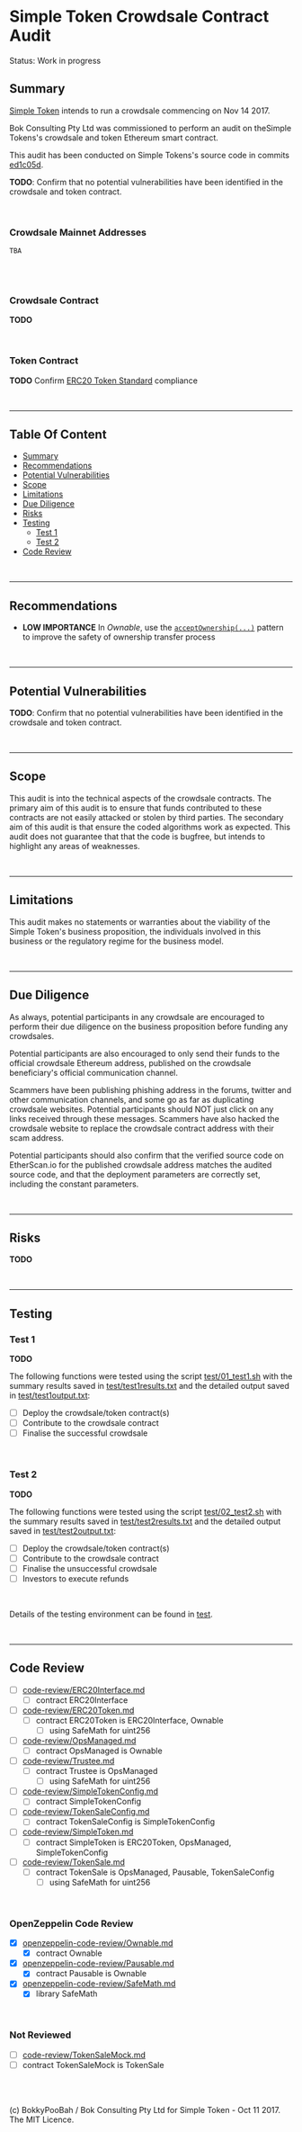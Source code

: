 # Simple Token Crowdsale Contract Audit

Status: Work in progress

## Summary

[Simple Token](https://simpletoken.org/) intends to run a crowdsale commencing on Nov 14 2017.

Bok Consulting Pty Ltd was commissioned to perform an audit on theSimple Tokens's crowdsale and token Ethereum smart contract.

This audit has been conducted on Simple Tokens's source code in commits
[ed1c05d](https://github.com/SimpleTokenFoundation/SimpleTokenSale/commit/ed1c05df4ec51d8be2bbee601032aec536f9c4b1).

**TODO**: Confirm that no potential vulnerabilities have been identified in the crowdsale and token contract.

<br />

### Crowdsale Mainnet Addresses

`TBA`

<br />

<br />

### Crowdsale Contract

**TODO**

<br />

### Token Contract

**TODO** Confirm [ERC20 Token Standard](https://github.com/ethereum/EIPs/blob/master/EIPS/eip-20-token-standard.md) compliance

<br />

<hr />

## Table Of Content

* [Summary](#summary)
* [Recommendations](#recommendations)
* [Potential Vulnerabilities](#potential-vulnerabilities)
* [Scope](#scope)
* [Limitations](#limitations)
* [Due Diligence](#due-diligence)
* [Risks](#risks)
* [Testing](#testing)
  * [Test 1](#test-1)
  * [Test 2](#test-2)
* [Code Review](#code-review)

<br />

<hr />

## Recommendations

* **LOW IMPORTANCE** In *Ownable*, use the [`acceptOwnership(...)`](https://github.com/openanx/OpenANXToken/blob/master/contracts/Owned.sol#L51-L55)
  pattern to improve the safety of ownership transfer process

<br />

<hr />

## Potential Vulnerabilities

**TODO**: Confirm that no potential vulnerabilities have been identified in the crowdsale and token contract.

<br />

<hr />

## Scope

This audit is into the technical aspects of the crowdsale contracts. The primary aim of this audit is to ensure that funds
contributed to these contracts are not easily attacked or stolen by third parties. The secondary aim of this audit is that
ensure the coded algorithms work as expected. This audit does not guarantee that that the code is bugfree, but intends to
highlight any areas of weaknesses.

<br />

<hr />

## Limitations

This audit makes no statements or warranties about the viability of the Simple Token's business proposition, the individuals
involved in this business or the regulatory regime for the business model.

<br />

<hr />

## Due Diligence

As always, potential participants in any crowdsale are encouraged to perform their due diligence on the business proposition
before funding any crowdsales.

Potential participants are also encouraged to only send their funds to the official crowdsale Ethereum address, published on
the crowdsale beneficiary's official communication channel.

Scammers have been publishing phishing address in the forums, twitter and other communication channels, and some go as far as
duplicating crowdsale websites. Potential participants should NOT just click on any links received through these messages.
Scammers have also hacked the crowdsale website to replace the crowdsale contract address with their scam address.
 
Potential participants should also confirm that the verified source code on EtherScan.io for the published crowdsale address
matches the audited source code, and that the deployment parameters are correctly set, including the constant parameters.

<br />

<hr />

## Risks

**TODO**

<br />

<hr />

## Testing

### Test 1

**TODO**

The following functions were tested using the script [test/01_test1.sh](test/01_test1.sh) with the summary results saved
in [test/test1results.txt](test/test1results.txt) and the detailed output saved in [test/test1output.txt](test/test1output.txt):

* [ ] Deploy the crowdsale/token contract(s)
* [ ] Contribute to the crowdsale contract
* [ ] Finalise the successful crowdsale

<br />

### Test 2

**TODO**

The following functions were tested using the script [test/02_test2.sh](test/02_test2.sh) with the summary results saved
in [test/test2results.txt](test/test2results.txt) and the detailed output saved in [test/test2output.txt](test/test2output.txt):

* [ ] Deploy the crowdsale/token contract(s)
* [ ] Contribute to the crowdsale contract
* [ ] Finalise the unsuccessful crowdsale
* [ ] Investors to execute refunds

<br />

Details of the testing environment can be found in [test](test).

<br />

<hr />

## Code Review

* [ ] [code-review/ERC20Interface.md](code-review/ERC20Interface.md)
  * [ ] contract ERC20Interface
* [ ] [code-review/ERC20Token.md](code-review/ERC20Token.md)
  * [ ] contract ERC20Token is ERC20Interface, Ownable
    * [ ] using SafeMath for uint256
* [ ] [code-review/OpsManaged.md](code-review/OpsManaged.md)
  * [ ] contract OpsManaged is Ownable
* [ ] [code-review/Trustee.md](code-review/Trustee.md)
  * [ ] contract Trustee is OpsManaged
    * [ ] using SafeMath for uint256
* [ ] [code-review/SimpleTokenConfig.md](code-review/SimpleTokenConfig.md)
  * [ ] contract SimpleTokenConfig
* [ ] [code-review/TokenSaleConfig.md](code-review/TokenSaleConfig.md)
  * [ ] contract TokenSaleConfig is SimpleTokenConfig
* [ ] [code-review/SimpleToken.md](code-review/SimpleToken.md)
  * [ ] contract SimpleToken is ERC20Token, OpsManaged, SimpleTokenConfig
* [ ] [code-review/TokenSale.md](code-review/TokenSale.md)
  * [ ] contract TokenSale is OpsManaged, Pausable, TokenSaleConfig
    * [ ] using SafeMath for uint256

<br />

### OpenZeppelin Code Review

* [x] [openzeppelin-code-review/Ownable.md](openzeppelin-code-review/Ownable.md)
  * [x] contract Ownable
* [x] [openzeppelin-code-review/Pausable.md](openzeppelin-code-review/Pausable.md)
  * [x] contract Pausable is Ownable
* [x] [openzeppelin-code-review/SafeMath.md](openzeppelin-code-review/SafeMath.md)
  * [x] library SafeMath

<br />

### Not Reviewed

  * [ ] [code-review/TokenSaleMock.md](code-review/TokenSaleMock.md)
  * [ ] contract TokenSaleMock is TokenSale

<br />

<br />

(c) BokkyPooBah / Bok Consulting Pty Ltd for Simple Token - Oct 11 2017. The MIT Licence.